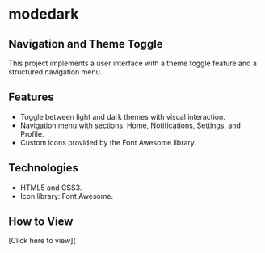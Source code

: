 # modedark

## Navigation and Theme Toggle

This project implements a user interface with a theme toggle feature and a structured navigation menu.

## Features

- Toggle between light and dark themes with visual interaction.
- Navigation menu with sections: Home, Notifications, Settings, and Profile.
- Custom icons provided by the Font Awesome library.

## Technologies

- HTML5 and CSS3.
- Icon library: Font Awesome.

## How to View

[Click here to view](
